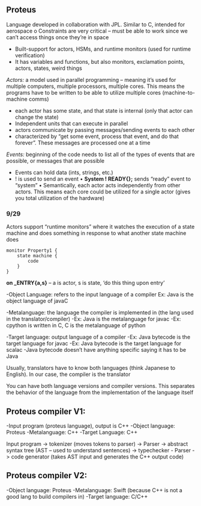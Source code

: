 ## Proteus
Language developed in collaboration with JPL. Similar to C, intended for aerospace 
o	Constraints are very critical – must be able to work since we can’t access things once they’re in space
-	Built-support for actors, HSMs, and runtime monitors (used for runtime verification)
-	It has variables and functions, but also monitors, exclamation points, actors, states, weird things

*Actors:* a model used in parallel programming – meaning it’s used for multiple computers, multiple processors, multiple cores. This means the programs have to be written to be able to utilize multiple cores (machine-to-machine comms)
- each actor has some state, and that state is internal (only that actor can change the state)
- Independent units that can execute in parallel
- actors communicate by passing messages/sending events to each other
- characterized by “get some event, process that event, and do that forever”. These messages are processed one at a time

*Events:* beginning of the code needs to list all of the types of events that are possible, or messages that are possible
- Events can hold data (ints, strings, etc.)
- ! is used to send an event 
•	**System ! READY{};** sends “ready” event to “system”
•	Semantically, each actor acts independently from other actors. This means each core could be utilized for a single actor (gives you total utilization of the hardware)

### 9/29

Actors support “runtime monitors” where it watches the execution of a state machine and does something in response to what another state machine does

	monitor Property1 {
		state machine {
			code
		}
    }

**on _ENTRY{a,s}** – a is actor, s is state, ‘do this thing upon entry’

-Object Language: refers to the input language of a compiler
	Ex: Java is the object language of javaC 

-Metalanguage: the language the compiler is implemented in (the lang used in the translator/compiler)
	-Ex: Java is the metalanguage for javac
	-Ex: cpython is written in C, C is the metalanguage of python 

-Target language: output language of a compiler
	-Ex: Java bytecode is the target language for javac
	-Ex: Java bytecode is the target language for scalac
	-Java bytecode doesn’t have anything specific saying it has to be Java

Usually, translators have to know both languages (think Japanese to English). In our case, the compiler is the translator 

You can have both language versions and compiler versions. This separates the behavior of the language from the implementation of the language itself


## Proteus compiler V1:
-Input program (proteus language), output is C++
-Object language: Proteus
-Metalanguage: C++ 
-Target Language: C++ 

Input program -> tokenizer (moves tokens to parser) -> 
Parser -> abstract syntax tree (AST – used to understand sentences) -> typechecker 
	- Parser -> code generator (takes AST input and generates the C++ output code)

## Proteus compiler V2:
-Object language: Proteus
-Metalanguage: Swift (because C++ is not a good lang to build compilers in)
-Target language: C/C++
